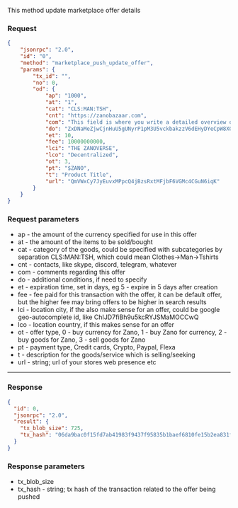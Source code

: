 This method update marketplace offer details

### Request

```json
{
	"jsonrpc": "2.0",
	"id": "0",
	"method": "marketplace_push_update_offer",
	"params": {
		"tx_id": "",
		"no": 0,
		"od": {
			"ap": "1000",
			"at": "1",
			"cat": "CLS:MAN:TSH",
			"cnt": "https://zanobazaar.com",
			"com": "This field is where you write a detailed overview of your product or service, make it good",
			"do": "ZxDNaMeZjwCjnHuU5gUNyrP1pM3U5vckbakzzV6dEHyDYeCpW8XGLBFTshcaY8LkG9RQn7FsQx8w2JeJzJwPwuDm2NfixPAXf",
			"et": 10,
			"fee": 10000000000,
			"lci": "THE ZANOVERSE",
			"lco": "Decentralized",
			"ot": 3,
			"pt": "$ZANO",
			"t": "Product Title",
			"url": "QmVWxCy7JyEuvxMPpcQ4jBzsRxtMFjbF6VGMc4CGuN6iqK"
		}
	}
}
```

### Request parameters

- ap - the amount of the currency specified for use in this offer
- at - the amount of the items to be sold/bought
- cat - category of the goods, could be specified with subcategories by separation CLS:MAN:TSH, which could mean Clothes->Man->Tshirts
- cnt - contacts, like skype, discord, telegram, whatever
- com - comments regarding this offer
- do - additional conditions, if need to specify
- et - expiration time, set in days, eg 5 - expire in 5 days after creation
- fee - fee paid for this transaction with the offer, it can be default offer, but the higher fee may bring offers to be higher in search results
- lci - location city, if the also make sense for an offer, could be google geo-autocomplete id, like ChIJD7fiBh9u5kcRYJSMaMOCCwQ
- lco - location country, if this makes sense for an offer
- ot - offer type, 0 - buy currency for Zano, 1 - buy Zano for currency, 2 - buy goods for Zano, 3 - sell goods for Zano
- pt - payment type, Credit cards, Crypto, Paypal, Flexa
- t - description for the goods/service which is selling/seeking
- url - string; url of your stores web presence etc

---

### Response

```json
{
  "id": 0,
  "jsonrpc": "2.0",
  "result": {
    "tx_blob_size": 725,
    "tx_hash": "06da9bac0f15fd7ab41983f9437f95835b1baef6810fe15b2ea831f60b058b4b"
  }
}
```

### Response parameters

- tx_blob_size
- tx_hash - string; tx hash of the transaction related to the offer being pushed